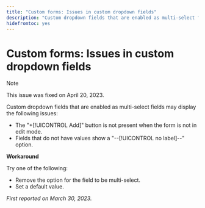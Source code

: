 ```yaml
---
title: "Custom forms: Issues in custom dropdown fields"
description: "Custom dropdown fields that are enabled as multi-select fields may display the issues."
hidefromtoc: yes
---
```


# Custom forms: Issues in custom dropdown fields

>[!NOTE]
>
>This issue was fixed on April 20, 2023.

Custom dropdown fields that are enabled as multi-select fields may display the following issues:

* The "+[!UICONTROL Add]" button is not present when the form is not in edit mode.
* Fields that do not have values show a "--[!UICONTROL no label]--" option.

**Workaround**

Try one of the following:

* Remove the option for the field to be multi-select.
* Set a default value.

_First reported on March 30, 2023._

